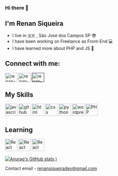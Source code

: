 ### Hi there 👋
## I'm Renan Siqueira
- I live in :brazil: , São José dos Campos SP :sunglasses:
- I have been working on Freelance as Front-End :computer:
- I have learned more about PHP and JS :exploding_head:

## Connect with me:
<a href="https://www.linkedin.com/in/renan-siqueira-3a3b8a190/" target="_blank">
<img align="center" alt="renan-linkedin" height="30" width="40" src="https://cdn.jsdelivr.net/npm/simple-icons@3.0.1/icons/linkedin.svg" style="max-width:100%;">
</a>
<a href="https://www.instagram.com/renan_aa/" target="_blank">
<img align="center" alt="renan-instagram" height="30" width="40" src="https://cdn.jsdelivr.net/npm/simple-icons@3.0.1/icons/instagram.svg" style="max-width:100%;">
</a>
<a href="" target="_blank">
<img align="center" alt="renan-instagram" height="30" width="40" src="https://cdn.jsdelivr.net/npm/simple-icons@3.0.1/icons/facebook.svg" style="max-width:100%;">
</a>

## My Skills

<img src="https://cdn.icon-icons.com/icons2/2108/PNG/512/javascript_icon_130900.png" alt="javascript" width="40" height="40" style="max-width:100%;"></img>
<img src="https://cdn.icon-icons.com/icons2/936/PNG/512/github-logo_icon-icons.com_73546.png" alt="github" width="40" height="40" style="max-width:100%;"></img>
<img src="https://cdn.icon-icons.com/icons2/2415/PNG/512/html_original_wordmark_logo_icon_146478.png" alt="html" width="40" height="40" style="max-width:100%;"></img>
<img src="https://cdn.icon-icons.com/icons2/2107/PNG/512/file_type_css_icon_130661.png" alt="css" width="40" height="40" style="max-width:100%;"></img>
<img src="https://cdn.icon-icons.com/icons2/112/PNG/512/python_18894.png" alt="python" width="40" height="40" style="max-width:100%;"></img>
<img src="https://cdn.jsdelivr.net/gh/devicons/devicon/icons/wordpress/wordpress-plain.svg" alt="wordpress" width="40" height="40" style="max-width:100%;"></img>
<img src="https://cdn.jsdelivr.net/gh/devicons/devicon/icons/php/php-plain.svg" alt="PHP" width="40" height="40" style="max-width:100%;"></img>

## Learning

<img src="https://cdn.jsdelivr.net/gh/devicons/devicon/icons/react/react-original-wordmark.svg" alt="React" width="40" height="40" style="max-width:100%;"></img>
<img src="https://cdn.jsdelivr.net/gh/devicons/devicon/icons/vuejs/vuejs-original-wordmark.svg" alt="React" width="40" height="40" style="max-width:100%;"></img>
<img src="https://cdn.jsdelivr.net/gh/devicons/devicon/icons/react/react-original-wordmark.svg" alt="React" width="40" height="40" style="max-width:100%;"></img>

[![Anurag's GitHub stats](https://github-readme-stats.vercel.app/api?username=Renan-Siqueira1&count_private=true&show_icons=true&theme=dark)
)](https://github.com/anuraghazra/github-readme-stats)


Contact email - renansiqueiradev@gmail.com
